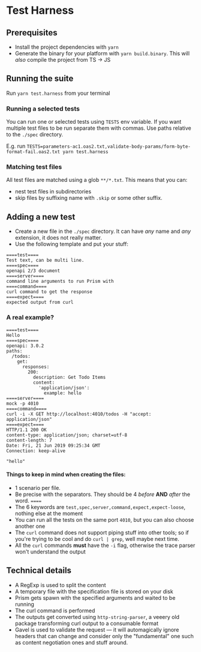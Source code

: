 # Test Harness

## Prerequisites

- Install the project dependencies with `yarn`
- Generate the binary for your platform with `yarn build.binary`. This will _also_ compile the project from TS -> JS

## Running the suite

Run `yarn test.harness` from your terminal

### Running a selected tests

You can run one or selected tests using `TESTS` env variable.
If you want multiple test files to be run separate them with commas.
Use paths relative to the `./spec` directory.

E.g. run `TESTS=parameters-ac1.oas2.txt,validate-body-params/form-byte-format-fail.oas2.txt yarn test.harness`

### Matching test files

All test files are matched using a glob `**/*.txt`.
This means that you can:

- nest test files in subdirectories
- skip files by suffixing name with `.skip` or some other suffix.

## Adding a new test

- Create a new file in the `./spec` directory. It can have _any_ name and _any_ extension, it does not really matter.
- Use the following template and put your stuff:

```
====test====
Test text, can be multi line.
====spec====
openapi 2/3 document
====server====
command line arguments to run Prism with
====command====
curl command to get the response
====expect====
expected output from curl
```

### A real example?

```
====test====
Hello
====spec====
openapi: 3.0.2
paths:
  /todos:
    get:
      responses:
        200:
          description: Get Todo Items
          content:
            'application/json':
              example: hello
====server====
mock -p 4010
====command====
curl -i -X GET http://localhost:4010/todos -H "accept: application/json"
====expect====
HTTP/1.1 200 OK
content-type: application/json; charset=utf-8
content-length: 7
Date: Fri, 21 Jun 2019 09:25:34 GMT
Connection: keep-alive

"hello"
```

#### Things to keep in mind when creating the files:

- 1 scenario per file.
- Be precise with the separators. They should be 4 _before_ **AND** _after_ the word. `====`
- The 6 keywords are `test,spec,server,command,expect,expect-loose`, nothing else at the moment
- You can run all the tests on the same port `4010`, but you can also choose another one
- The `curl` command does not support piping stuff into other tools; so if you're trying to be cool and do `curl | grep`, well maybe next time.
- All the `curl` commands **must** have the `-i` flag, otherwise the trace parser won't understand the output

## Technical details

- A RegExp is used to split the content
- A temporary file with the specification file is stored on your disk
- Prism gets spawn with the specified arguments and waited to be running
- The curl command is performed
- The outputs get converted using `http-string-parser`, a veeery old package transforming curl output to a consumable format
- Gavel is used to validate the request — it will automagically ignore headers that can change and consider only the "fundamental" one such as content negotiation ones and stuff around.
